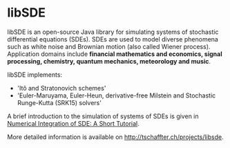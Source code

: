 libSDE
======

libSDE is an open-source Java library for simulating systems of stochastic differential equations (SDEs). SDEs are used to model diverse phenomena such as white noise and Brownian motion (also called Wiener process). Application domains include **financial mathematics and economics, signal processing, chemistry, quantum mechanics, meteorology and music**.

libSDE implements:

* 'It&ocirc; and Stratonovich schemes'
* 'Euler-Maruyama, Euler-Heun, derivative-free Milstein and Stochastic Runge-Kutta (SRK15) solvers'

A brief introduction to the simulation of systems of SDEs is given in [Numerical Integration of SDE: A Short Tutorial](http://tschaffter.ch/projects/libsde/cite.php).

More detailed information is available on http://tschaffter.ch/projects/libsde.